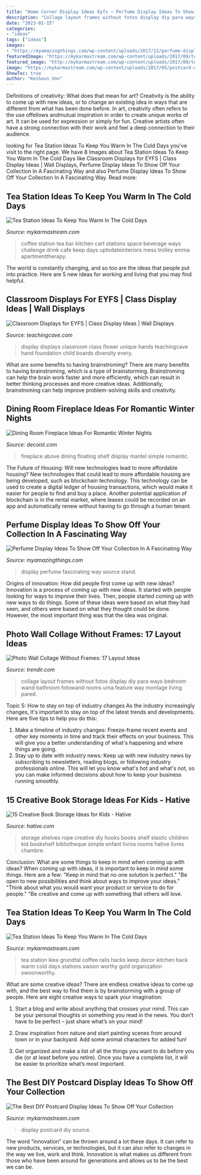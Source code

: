 ```yaml
---
title: "Home Corner Display Ideas Eyfs ~ Perfume Display Ideas To Show Off Your Collection In A Fascinating Way"
description: "Collage layout frames without fotos display diy para ways bedroom wand bathroom fotowand rooms uma feature way montage living pared"
date: "2023-01-15"
categories:
- "ideas"
tags: ["ideas"]
images:
- "https://myamazingthings.com/wp-content/uploads/2017/12/perfume-display-ideas-13-.jpg"
featuredImage: "https://mykarmastream.com/wp-content/uploads/2017/09/tea-station-3.jpg"
featured_image: "http://mykarmastream.com/wp-content/uploads/2017/09/tea-station-6.jpg"
image: "https://mykarmastream.com/wp-content/uploads/2017/05/postcard-display-ideas-12.jpg"
ShowToc: true
author: "Keshaun Von"
---
```



Definitions of creativity: What does that mean for art?
Creativity is the ability to come up with new ideas, or to change an existing idea in ways that are different from what has been done before. In art, creativity often refers to the use offellows andmutual inspiration in order to create unique works of art. It can be used for expression or simply for fun. Creative artists often have a strong connection with their work and feel a deep connection to their audience.

	

		
looking for Tea Station Ideas To Keep You Warm In The Cold Days you've visit to the right page. We have 8 Images about Tea Station Ideas To Keep You Warm In The Cold Days like Classroom Displays for EYFS | Class Display Ideas | Wall Displays, Perfume Display Ideas To Show Off Your Collection In A Fascinating Way and also Perfume Display Ideas To Show Off Your Collection In A Fascinating Way. Read more:
		
    
## Tea Station Ideas To Keep You Warm In The Cold Days

<img loading=lazy src="https://mykarmastream.com/wp-content/uploads/2017/09/tea-station-3.jpg" onerror="this.onerror=null;this.src='https://tse4.mm.bing.net/th?id=OIP.kNFkxTr4LBkHShFouWFVjwHaL1&amp;pid=15.1';" alt="Tea Station Ideas To Keep You Warm In The Cold Days">

_Source: mykarmastream.com_

>coffee station tea bar kitchen cart stations space beverage ways challenge drink cafe keep days uptodateinteriors mess trolley emma apartmenttherapy. 

	

The world is constantly changing, and so too are the ideas that people put into practice. Here are 5 new ideas for working and living that you may find helpful.

    
## Classroom Displays For EYFS | Class Display Ideas | Wall Displays

<img loading=lazy src="http://www.teachingcave.com/wp-content/uploads/2013/10/display-flower-hands.jpg" onerror="this.onerror=null;this.src='https://tse4.mm.bing.net/th?id=OIP.Q950TOtmcxuNeKsCAD9lsgHaNJ&amp;pid=15.1';" alt="Classroom Displays for EYFS | Class Display Ideas | Wall Displays">

_Source: teachingcave.com_

>display displays classroom class flower unique hands teachingcave hand foundation child boards diversity every. 

	

What are some benefits to having brainstroming?
There are many benefits to having brainstroming, which is a type of brainstorming. Brainstroming can help the brain work faster and more efficiently, which can result in better thinking processes and more creative ideas. Additionally, brainstroming can help improve problem-solving skills and creativity.

    
## Dining Room Fireplace Ideas For Romantic Winter Nights

<img loading=lazy src="http://cdn.decoist.com/wp-content/uploads/2013/11/Floating-shelf-above-the-fireplace-for-a-simple-display.jpg" onerror="this.onerror=null;this.src='https://tse1.mm.bing.net/th?id=OIP.nIgFeMo98ut1VCaOtP9tWwHaIl&amp;pid=15.1';" alt="Dining Room Fireplace Ideas For Romantic Winter Nights">

_Source: decoist.com_

>fireplace above dining floating shelf display mantel simple romantic. 

	

The Future of Housing: Will new technologies lead to more affordable housing?
New technologies that could lead to more affordable housing are being developed, such as blockchain technology. This technology can be used to create a digital ledger of housing transactions, which would make it easier for people to find and buy a place. Another potential application of blockchain is in the rental market, where leases could be recorded on an app and automatically renew without having to go through a human tenant.

    
## Perfume Display Ideas To Show Off Your Collection In A Fascinating Way

<img loading=lazy src="https://myamazingthings.com/wp-content/uploads/2017/12/perfume-display-ideas-13-.jpg" onerror="this.onerror=null;this.src='https://tse2.mm.bing.net/th?id=OIP.J6blMVPZ5qb1sws3jGUenQHaH9&amp;pid=15.1';" alt="Perfume Display Ideas To Show Off Your Collection In A Fascinating Way">

_Source: myamazingthings.com_

>display perfume fascinating way source stand. 

	

Origins of innovation: How did people first come up with new ideas?
Innovation is a process of coming up with new ideas. It started with people looking for ways to improve their lives. Then, people started coming up with new ways to do things. Some of these ideas were based on what they had seen, and others were based on what they thought could be done. However, the most important thing was that the idea was original.

    
## Photo Wall Collage Without Frames: 17 Layout Ideas

<img loading=lazy src="http://cdn.trendir.com/wp-content/uploads/old/trends/assets_c/2015/08/wall-decorated-in-black-and-white-photos-floor-to-ceiling-thumb-autox911-55819.jpg" onerror="this.onerror=null;this.src='https://tse2.mm.bing.net/th?id=OIP.9t9YdKVbvhDfGs72ONKE_wHaKu&amp;pid=15.1';" alt="Photo Wall Collage Without Frames: 17 Layout Ideas">

_Source: trendir.com_

>collage layout frames without fotos display diy para ways bedroom wand bathroom fotowand rooms uma feature way montage living pared. 

	

Topic 5: How to stay on top of industry changes
As the industry increasingly changes, it's important to stay on top of the latest trends and developments. Here are five tips to help you do this:
1. Make a timeline of industry changes: Freeze-frame recent events and other key moments in time and track their effects on your business. This will give you a better understanding of what's happening and where things are going.
2. Stay up to date with industry news: Keep up with new industry news by subscribing to newsletters, reading blogs, or following industry professionals online. This will let you know what's hot and what's not, so you can make informed decisions about how to keep your business running smoothly.

    
## 15 Creative Book Storage Ideas For Kids - Hative

<img loading=lazy src="http://hative.com/wp-content/uploads/2014/11/book-storage/7-book-shelves-with-hooks-and-elastic-rope.jpg" onerror="this.onerror=null;this.src='https://tse2.mm.bing.net/th?id=OIP.B0AXKWyBVmloq--FMa5ZigHaLH&amp;pid=15.1';" alt="15 Creative Book Storage Ideas for Kids - Hative">

_Source: hative.com_

>storage shelves rope creative diy hooks books shelf elastic children kid bookshelf bibliotheque simple enfant livros rooms hative livres chambre. 

	

Conclusion: What are some things to keep in mind when coming up with ideas?
When coming up with ideas, it is important to keep in mind some things. Here are a few:
"Keep in mind that no one solution is perfect."
"Be open to new possibilities and think about ways to improve your ideas."
"Think about what you would want your product or service to do for people."
"Be creative and come up with something that others will love.

    
## Tea Station Ideas To Keep You Warm In The Cold Days

<img loading=lazy src="http://mykarmastream.com/wp-content/uploads/2017/09/tea-station-6.jpg" onerror="this.onerror=null;this.src='https://tse2.mm.bing.net/th?id=OIP.YGWZ1DZq4keGEZxgCJt1TgHaLH&amp;pid=15.1';" alt="Tea Station Ideas To Keep You Warm In The Cold Days">

_Source: mykarmastream.com_

>tea station ikea grundtal coffee rails hacks keep decor kitchen hack warm cold days stations swoon worthy gold organization swoonworthy. 

	

What are some creative ideas?
There are endless creative ideas to come up with, and the best way to find them is by brainstorming with a group of people. Here are eight creative ways to spark your imagination: 
1. Start a blog and write about anything that crosses your mind. This can be your personal thoughts or something you read in the news. You don’t have to be perfect – just share what’s on your mind!

2. Draw inspiration from nature and start painting scenes from around town or in your backyard. Add some animal characters for added fun!

3. Get organized and make a list of all the things you want to do before you die (or at least before you retire). Once you have a complete list, it will be easier to prioritize what’s most important.

    
## The Best DIY Postcard Display Ideas To Show Off Your Collection

<img loading=lazy src="https://mykarmastream.com/wp-content/uploads/2017/05/postcard-display-ideas-12.jpg" onerror="this.onerror=null;this.src='https://tse2.mm.bing.net/th?id=OIP.i9OY-mWHZ72qBGZO17kZwQHaLH&amp;pid=15.1';" alt="The Best DIY Postcard Display Ideas To Show Off Your Collection">

_Source: mykarmastream.com_

>display postcard diy source. 

	

The word “innovation” can be thrown around a lot these days. It can refer to new products, services, or technologies, but it can also refer to changes in the way we live, work and think. Innovation is what makes us different from those who have been around for generations and allows us to be the best we can be.

